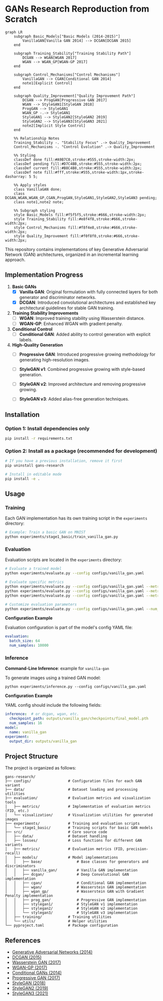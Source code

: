 # GANs Research Reproduction from Scratch

```mermaid
graph LR
    subgraph Basic_Models["Basic Models (2014-2015)"]
        VanillaGAN[Vanilla GAN 2014] --> DCGAN[DCGAN 2015]
    end
    
    subgraph Training_Stability["Training Stability Path"]
        DCGAN --> WGAN[WGAN 2017]
        WGAN --> WGAN_GP[WGAN-GP 2017]
    end
    
    subgraph Control_Mechanisms["Control Mechanisms"]
        VanillaGAN --> CGAN[Conditional GAN 2014]
        note1[Explicit Control]
    end
    
    subgraph Quality_Improvement["Quality Improvement Path"]
        DCGAN --> ProgGAN[Progressive GAN 2017]
        WGAN --> StyleGAN1[StyleGAN 2018]
        ProgGAN --> StyleGAN1
        WGAN_GP -.-> StyleGAN1
        StyleGAN1 --> StyleGAN2[StyleGAN2 2019]
        StyleGAN2 --> StyleGAN3[StyleGAN3 2021]
        note2[Implicit Style Control]
    end
    
    %% Relationship Notes
    Training_Stability -. "Stability Focus" .-> Quality_Improvement
    Control_Mechanisms -. "Control Evolution" .-> Quality_Improvement
    
    %% Styling
    classDef done fill:#A9B7C0,stroke:#555,stroke-width:2px;
    classDef pending fill:#D7C4BB,stroke:#555,stroke-width:2px;
    classDef current fill:#B8C4B8,stroke:#555,stroke-width:2px;
    classDef note fill:#fff,stroke:#555,stroke-width:1px,stroke-dasharray: 5 5;
    
    %% Apply styles
    class VanillaGAN done;
    class DCGAN,WGAN,WGAN_GP,CGAN,ProgGAN,StyleGAN1,StyleGAN2,StyleGAN3 pending;
    class note1,note2 note;
    
    %% Subgraph styling
    style Basic_Models fill:#f5f5f5,stroke:#666,stroke-width:2px;
    style Training_Stability fill:#e8f4f8,stroke:#666,stroke-width:2px;
    style Control_Mechanisms fill:#f8f4e8,stroke:#666,stroke-width:2px;
    style Quality_Improvement fill:#f0f8f0,stroke:#666,stroke-width:2px;

```

This repository contains implementations of key Generative Adversarial Network (GAN) architectures, organized in an incremental learning approach.


## Implementation Progress

1. **Basic GANs**
   - [x] **Vanilla GAN**: Original formulation with fully connected layers for both generator and discriminator networks.
   - [x] **DCGAN**: Introduced convolutional architectures and established key architectural guidelines for stable GAN training.
   
2. **Training Stability Improvements**
   - [ ] **WGAN**: Improved training stability using Wasserstein distance.
   - [ ] **WGAN-GP**: Enhanced WGAN with gradient penalty.
   
3. **Conditional Control**
   - [ ] **Conditional GAN**: Added ability to control generation with explicit labels.
   
4. **High-Quality Generation**
   - [ ] **Progressive GAN**: Introduced progressive growing methodology for generating high-resolution images.
   - [ ] **StyleGAN v1**: Combined progressive growing with style-based generation.
   - [ ] **StyleGAN v2**: Improved architecture and removing progressive growing.
   - [ ] **StyleGAN v3**: Added alias-free generation techniques.



## Installation

### Option 1: Install dependencies only
```bash
pip install -r requirements.txt
```

### Option 2: Install as a package (recommended for development)
```bash
# If you have a previous installation, remove it first
pip uninstall gans-research

# Install in editable mode
pip install -e .
```



## Usage

### Training
Each GAN implementation has its own training script in the `experiments` directory:

```bash
# Example: Train a basic GAN on MNIST
python experiments/stage1_basic/train_vanilla_gan.py
```

### Evaluation
Evaluation scripts are located in the `experiments` directory:

```bash
# Evaluate a trained model
python experiments/evaluate.py --config configs/vanilla_gan.yaml

# Evaluate specific metrics
python experiments/evaluate.py --config configs/vanilla_gan.yaml --metrics quality
python experiments/evaluate.py --config configs/vanilla_gan.yaml --metrics coverage
python experiments/evaluate.py --config configs/vanilla_gan.yaml --metrics speed

# Customize evaluation parameters
python experiments/evaluate.py --config configs/vanilla_gan.yaml --num_samples 5000 --batch_size 32
```

**Configuration Example**

Evaluation configuration is part of the model's config YAML file:

```yaml
evaluation:
  batch_size: 64
  num_samples: 10000
```

### Inference

**Command-Line Inference**: example for `vanilla-gan`

To generate images using a trained GAN model:

```
python experiments/inference.py --config configs/vanilla_gan.yaml
```

**Configuration Example**

YAML config should include the following fields:

```yaml
inference:  # or dcgan, wgan, etc.
  checkpoint_path: outputs/vanilla_gan/checkpoints/final_model.pth
  num_samples: 16
model:
  name: vanilla_gan
experiment:
  output_dir: outputs/vanilla_gan
```


## Project Structure

The project is organized as follows:

```
gans-research/
├── configs/                 # Configuration files for each GAN variant
├── data/                    # Dataset loading and processing utilities
├── evaluation/              # Evaluation metrics and visualization tools
│   ├── metrics/             # Implementation of evaluation metrics (FID, etc.)
│   └── visualization/       # Visualization utilities for generated images
├── experiments/             # Training and evaluation scripts
│   └── stage1_basic/        # Training scripts for basic GAN models
├── src/                     # Core source code
│   ├── data/                # Dataset handling
│   ├── losses/              # Loss functions for different GAN variants
│   ├── metrics/             # Evaluation metrics (FID, precision-recall)
│   ├── models/              # Model implementations
│   │   ├── base/                # Base classes for generators and discriminators
│   │   ├── vanilla_gan/         # Vanilla GAN implementation
│   │   ├── dcgan/               # Deep Convolutional GAN implementation
│   │   ├── cgan/                # Conditional GAN implementation
│   │   ├── wgan/                # Wasserstein GAN implementation
│   │   ├── wgan_gp/             # Wasserstein GAN with Gradient Penalty implementation
│   │   ├── prog_gan/            # Progressive GAN implementation
│   │   ├── stylegan1/           # StyleGAN v1 implementation
│   │   ├── stylegan2/           # StyleGAN v2 implementation
│   │   └── stylegan3/           # StyleGAN v3 implementation
│   ├── training/            # Training utilities
│   └── utils/               # Helper utilities
└── pyproject.toml           # Package configuration
```


## References

- [Generative Adversarial Networks (2014)](https://arxiv.org/abs/1406.2661)
- [DCGAN (2015)](https://arxiv.org/abs/1511.06434)
- [Wasserstein GAN (2017)](https://arxiv.org/abs/1701.07875)
- [WGAN-GP (2017)](https://arxiv.org/abs/1704.00028)
- [Conditional GANs (2014)](https://arxiv.org/abs/1411.1784)
- [Progressive GAN (2017)](https://arxiv.org/abs/1710.10196)
- [StyleGAN (2018)](https://arxiv.org/abs/1812.04948)
- [StyleGAN2 (2019)](https://arxiv.org/abs/1912.04958)
- [StyleGAN3 (2021)](https://arxiv.org/abs/2106.12423)